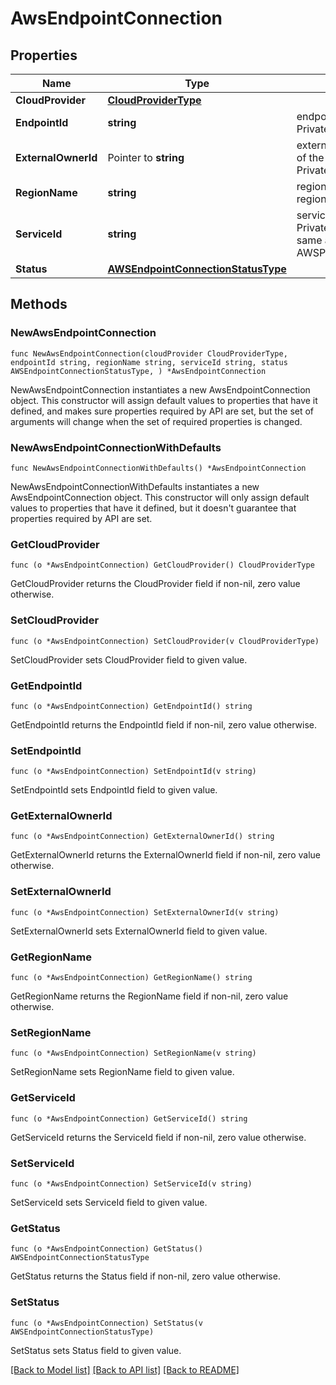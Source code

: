 # AwsEndpointConnection

## Properties

Name | Type | Description | Notes
------------ | ------------- | ------------- | -------------
**CloudProvider** | [**CloudProviderType**](CloudProviderType.md) |  | 
**EndpointId** | **string** | endpoint_id is the client side of the PrivateLink connection. | 
**ExternalOwnerId** | Pointer to **string** | external_owner_id represents the ID of the AWS account that owns the PrivateLink connection. | [optional] 
**RegionName** | **string** | region_name is the cloud provider region name (i.e. us-east-1). | 
**ServiceId** | **string** | service_id is the server side of the PrivateLink connection. This is the same as AWSPrivateLinkEndpoint.service_id. | 
**Status** | [**AWSEndpointConnectionStatusType**](AWSEndpointConnectionStatusType.md) |  | 

## Methods

### NewAwsEndpointConnection

`func NewAwsEndpointConnection(cloudProvider CloudProviderType, endpointId string, regionName string, serviceId string, status AWSEndpointConnectionStatusType, ) *AwsEndpointConnection`

NewAwsEndpointConnection instantiates a new AwsEndpointConnection object.
This constructor will assign default values to properties that have it defined,
and makes sure properties required by API are set, but the set of arguments
will change when the set of required properties is changed.

### NewAwsEndpointConnectionWithDefaults

`func NewAwsEndpointConnectionWithDefaults() *AwsEndpointConnection`

NewAwsEndpointConnectionWithDefaults instantiates a new AwsEndpointConnection object.
This constructor will only assign default values to properties that have it defined,
but it doesn't guarantee that properties required by API are set.

### GetCloudProvider

`func (o *AwsEndpointConnection) GetCloudProvider() CloudProviderType`

GetCloudProvider returns the CloudProvider field if non-nil, zero value otherwise.

### SetCloudProvider

`func (o *AwsEndpointConnection) SetCloudProvider(v CloudProviderType)`

SetCloudProvider sets CloudProvider field to given value.

### GetEndpointId

`func (o *AwsEndpointConnection) GetEndpointId() string`

GetEndpointId returns the EndpointId field if non-nil, zero value otherwise.

### SetEndpointId

`func (o *AwsEndpointConnection) SetEndpointId(v string)`

SetEndpointId sets EndpointId field to given value.

### GetExternalOwnerId

`func (o *AwsEndpointConnection) GetExternalOwnerId() string`

GetExternalOwnerId returns the ExternalOwnerId field if non-nil, zero value otherwise.

### SetExternalOwnerId

`func (o *AwsEndpointConnection) SetExternalOwnerId(v string)`

SetExternalOwnerId sets ExternalOwnerId field to given value.

### GetRegionName

`func (o *AwsEndpointConnection) GetRegionName() string`

GetRegionName returns the RegionName field if non-nil, zero value otherwise.

### SetRegionName

`func (o *AwsEndpointConnection) SetRegionName(v string)`

SetRegionName sets RegionName field to given value.

### GetServiceId

`func (o *AwsEndpointConnection) GetServiceId() string`

GetServiceId returns the ServiceId field if non-nil, zero value otherwise.

### SetServiceId

`func (o *AwsEndpointConnection) SetServiceId(v string)`

SetServiceId sets ServiceId field to given value.

### GetStatus

`func (o *AwsEndpointConnection) GetStatus() AWSEndpointConnectionStatusType`

GetStatus returns the Status field if non-nil, zero value otherwise.

### SetStatus

`func (o *AwsEndpointConnection) SetStatus(v AWSEndpointConnectionStatusType)`

SetStatus sets Status field to given value.


[[Back to Model list]](../README.md#documentation-for-models) [[Back to API list]](../README.md#documentation-for-api-endpoints) [[Back to README]](../README.md)


